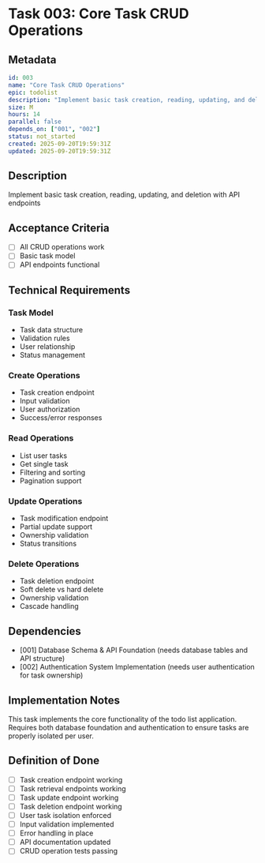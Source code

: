 # Task 003: Core Task CRUD Operations

## Metadata
```yaml
id: 003
name: "Core Task CRUD Operations"
epic: todolist
description: "Implement basic task creation, reading, updating, and deletion with API endpoints"
size: M
hours: 14
parallel: false
depends_on: ["001", "002"]
status: not_started
created: 2025-09-20T19:59:31Z
updated: 2025-09-20T19:59:31Z
```

## Description
Implement basic task creation, reading, updating, and deletion with API endpoints

## Acceptance Criteria
- [ ] All CRUD operations work
- [ ] Basic task model
- [ ] API endpoints functional

## Technical Requirements

### Task Model
- Task data structure
- Validation rules
- User relationship
- Status management

### Create Operations
- Task creation endpoint
- Input validation
- User authorization
- Success/error responses

### Read Operations
- List user tasks
- Get single task
- Filtering and sorting
- Pagination support

### Update Operations
- Task modification endpoint
- Partial update support
- Ownership validation
- Status transitions

### Delete Operations
- Task deletion endpoint
- Soft delete vs hard delete
- Ownership validation
- Cascade handling

## Dependencies
- [001] Database Schema & API Foundation (needs database tables and API structure)
- [002] Authentication System Implementation (needs user authentication for task ownership)

## Implementation Notes
This task implements the core functionality of the todo list application. Requires both database foundation and authentication to ensure tasks are properly isolated per user.

## Definition of Done
- [ ] Task creation endpoint working
- [ ] Task retrieval endpoints working
- [ ] Task update endpoint working
- [ ] Task deletion endpoint working
- [ ] User task isolation enforced
- [ ] Input validation implemented
- [ ] Error handling in place
- [ ] API documentation updated
- [ ] CRUD operation tests passing